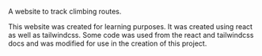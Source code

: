 A website to track climbing routes.

This website was created for learning purposes. It was created using react as well as tailwindcss. Some code was used from the react and tailwindcss docs and was modified for use in the creation of this project.
